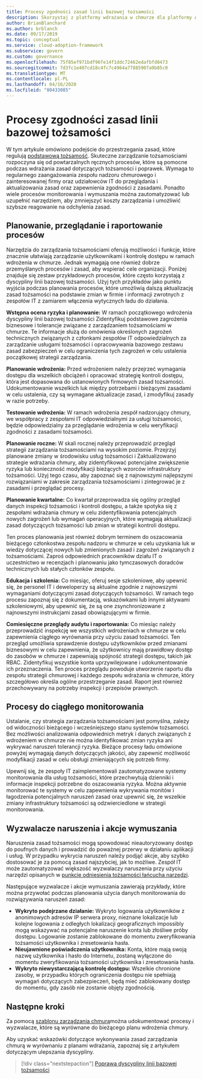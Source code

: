 ```yaml
---
title: Procesy zgodności zasad linii bazowej tożsamości
description: Skorzystaj z platformy wdrażania w chmurze dla platformy Azure, aby poznać podejście do tworzenia procesów, które obsługują dyscyplinę ładu planu bazowego tożsamości.
author: BrianBlanchard
ms.author: brblanch
ms.date: 09/17/2019
ms.topic: conceptual
ms.service: cloud-adoption-framework
ms.subservice: govern
ms.custom: governance
ms.openlocfilehash: 75f85ef971bdf96fe14f1ddc72462edafbfd8473
ms.sourcegitcommit: 7d3fc1e407cd18c4fc7c4964a77885907a9b85c0
ms.translationtype: MT
ms.contentlocale: pl-PL
ms.lasthandoff: 04/16/2020
ms.locfileid: "80433085"
---
```

# <a name="identity-baseline-policy-compliance-processes"></a>Procesy zgodności zasad linii bazowej tożsamości

W tym artykule omówiono podejście do przestrzegania zasad, które regulują [podstawową tożsamość](./index.md). Skuteczne zarządzanie tożsamościami rozpoczyna się od powtarzalnych ręcznych procesów, które są pomocne podczas wdrażania zasad dotyczących tożsamości i poprawek. Wymaga to regularnego zaangażowania zespołu nadzoru chmurowego i zainteresowanej firmy oraz udziałowców IT do przeglądania i aktualizowania zasad oraz zapewnienia zgodności z zasadami. Ponadto wiele procesów monitorowania i wymuszania można zautomatyzować lub uzupełnić narzędziem, aby zmniejszyć koszty zarządzania i umożliwić szybsze reagowanie na odchylenia zasad.

## <a name="planning-review-and-reporting-processes"></a>Planowanie, przeglądanie i raportowanie procesów

Narzędzia do zarządzania tożsamościami oferują możliwości i funkcje, które znacznie ułatwiają zarządzanie użytkownikami i kontrolę dostępu w ramach wdrożenia w chmurze. Jednak wymagają one również dobrze przemyślanych procesów i zasad, aby wspierać cele organizacji. Poniżej znajduje się zestaw przykładowych procesów, które często korzystają z dyscypliny linii bazowej tożsamości. Użyj tych przykładów jako punktu wyjścia podczas planowania procesów, które umożliwią dalszą aktualizację zasad tożsamości na podstawie zmian w firmie i informacji zwrotnych z zespołów IT z zamiarem włączenia wytycznych ładu do działania.

**Wstępna ocena ryzyka i planowanie:** W ramach początkowego wdrożenia dyscypliny linii bazowej tożsamości Zidentyfikuj podstawowe zagrożenia biznesowe i tolerancje związane z zarządzaniem tożsamościami w chmurze. Te informacje służą do omówienia określonych zagrożeń technicznych związanych z członkami zespołów IT odpowiedzialnych za zarządzanie usługami tożsamości i opracowywania bazowego zestawu zasad zabezpieczeń w celu ograniczenia tych zagrożeń w celu ustalenia początkowej strategii zarządzania.

**Planowanie wdrożenia:** Przed wdrożeniem należy przejrzeć wymagania dostępu dla wszelkich obciążeń i opracować strategię kontroli dostępu, która jest dopasowana do ustanowionych firmowych zasad tożsamości. Udokumentowanie wszelkich luk między potrzebami i bieżącymi zasadami w celu ustalenia, czy są wymagane aktualizacje zasad, i zmodyfikuj zasady w razie potrzeby.

**Testowanie wdrożenia:** W ramach wdrożenia zespół nadzorujący chmury, we współpracy z zespołami IT odpowiedzialnymi za usługi tożsamości, będzie odpowiedzialny za przeglądanie wdrożenia w celu weryfikacji zgodności z zasadami tożsamości.

**Planowanie roczne:** W skali rocznej należy przeprowadzić przegląd strategii zarządzania tożsamościami na wysokim poziomie. Przejrzyj planowane zmiany w środowisku usług tożsamości i Zaktualizowano strategie wdrażania chmury, aby zidentyfikować potencjalne zwiększenie ryzyka lub konieczność modyfikacji bieżących wzorców infrastruktury tożsamości. Użyj tego czasu, aby zapoznać się z najnowszymi najlepszymi rozwiązaniami w zakresie zarządzania tożsamościami i zintegrować je z zasadami i przeglądać procesy.

**Planowanie kwartalne:** Co kwartał przeprowadza się ogólny przegląd danych inspekcji tożsamości i kontroli dostępu, a także spotyka się z zespołami wdrażania chmury w celu zidentyfikowania potencjalnych nowych zagrożeń lub wymagań operacyjnych, które wymagają aktualizacji zasad dotyczących tożsamości lub zmian w strategii kontroli dostępu.

Ten proces planowania jest również dobrym terminem do oszacowania bieżącego członkostwa zespołu nadzoru w chmurze w celu uzyskania luk w wiedzy dotyczącej nowych lub zmienionych zasad i zagrożeń związanych z tożsamościami. Zaproś odpowiednich pracowników działu IT o uczestnictwo w recenzjach i planowaniu jako tymczasowych doradców technicznych lub stałych członków zespołu.

**Edukacja i szkolenia:** Co miesiąc, oferuj sesje szkoleniowe, aby upewnić się, że personel IT i deweloperzy są aktualne zgodnie z najnowszymi wymaganiami dotyczącymi zasad dotyczących tożsamości. W ramach tego procesu zapoznaj się z dokumentacją, wskazówkami lub innymi aktywami szkoleniowymi, aby upewnić się, że są one zsynchronizowane z najnowszymi instrukcjami zasad obowiązującymi w firmie.

**Comiesięczne przeglądy audytu i raportowania:** Co miesiąc należy przeprowadzić inspekcję we wszystkich wdrożeniach w chmurze w celu zapewnienia ciągłego wyrównania przy użyciu zasad tożsamości. Ten przegląd umożliwia sprawdzenie dostępu użytkowników przed zmianami biznesowymi w celu zapewnienia, że użytkownicy mają prawidłowy dostęp do zasobów w chmurze i zapewniają spójność strategii dostępu, takich jak RBAC. Zidentyfikuj wszystkie konta uprzywilejowane i udokumentowanie ich przeznaczenia. Ten proces przeglądu powoduje utworzenie raportu dla zespołu strategii chmurowej i każdego zespołu wdrażania w chmurze, który szczegółowo określa ogólne przestrzeganie zasad. Raport jest również przechowywany na potrzeby inspekcji i przepisów prawnych.

## <a name="processes-for-ongoing-monitoring"></a>Procesy do ciągłego monitorowania

Ustalanie, czy strategia zarządzania tożsamościami jest pomyślna, zależy od widoczności bieżącego i wcześniejszego stanu systemów tożsamości. Bez możliwości analizowania odpowiednich metryk i danych związanych z wdrożeniem w chmurze nie można identyfikować zmian ryzyka ani wykrywać naruszeń tolerancji ryzyka. Bieżące procesy ładu omówione powyżej wymagają danych dotyczących jakości, aby zapewnić możliwość modyfikacji zasad w celu obsługi zmieniających się potrzeb firmy.

Upewnij się, że zespoły IT zaimplementowali zautomatyzowane systemy monitorowania dla usług tożsamości, które przechwytują dzienniki i informacje inspekcji potrzebne do oszacowania ryzyka. Można aktywnie monitorować te systemy w celu zapewnienia wykrywania monitów i łagodzenia potencjalnych naruszeń zasad oraz upewnić się, że wszelkie zmiany infrastruktury tożsamości są odzwierciedlone w strategii monitorowania.

## <a name="violation-triggers-and-enforcement-actions"></a>Wyzwalacze naruszenia i akcje wymuszania

Naruszenia zasad tożsamości mogą spowodować nieautoryzowany dostęp do poufnych danych i prowadzić do poważnej przerwy w działaniu aplikacji i usług. W przypadku wykrycia naruszeń należy podjąć akcje, aby szybko dostosować je za pomocą zasad najszybciej, jak to możliwe. Zespół IT może zautomatyzować większość wyzwalaczy naruszenia przy użyciu narzędzi opisanych w [punkcie odniesienia tożsamości łańcucha narzędzi](./toolchain.md).

Następujące wyzwalacze i akcje wymuszania zawierają przykłady, które można przywołać podczas planowania użycia danych monitorowania do rozwiązywania naruszeń zasad:

- **Wykryto podejrzane działanie:** Wykryto logowania użytkowników z anonimowych adresów IP serwera proxy, nieznane lokalizacje lub kolejne logowania z odległych lokalizacji geograficznych impossibly mogą wskazywać na potencjalne naruszenie konta lub złośliwe próby dostępu. Logowanie zostanie zablokowane do momentu zweryfikowania tożsamości użytkownika i zresetowania hasła.
- **Nieujawnione poświadczenia użytkownika:** Konta, które mają swoją nazwę użytkownika i hasło do Internetu, zostaną wyłączone do momentu zweryfikowania tożsamości użytkownika i zresetowania hasła.
- **Wykryto niewystarczającą kontrolę dostępu:** Wszelkie chronione zasoby, w przypadku których ograniczenia dostępu nie spełniają wymagań dotyczących zabezpieczeń, będą mieć zablokowany dostęp do momentu, gdy zasób nie zostanie objęty zgodnością.

## <a name="next-steps"></a>Następne kroki

Za pomocą [szablonu zarządzania chmurą](./template.md)można udokumentować procesy i wyzwalacze, które są wyrównane do bieżącego planu wdrożenia chmury.

Aby uzyskać wskazówki dotyczące wykonywania zasad zarządzania chmurą w wyrównaniu z planami wdrażania, zapoznaj się z artykułem dotyczącym ulepszania dyscypliny.

> [!div class="nextstepaction"]
> [Poprawa dyscypliny linii bazowej tożsamości](./discipline-improvement.md)

